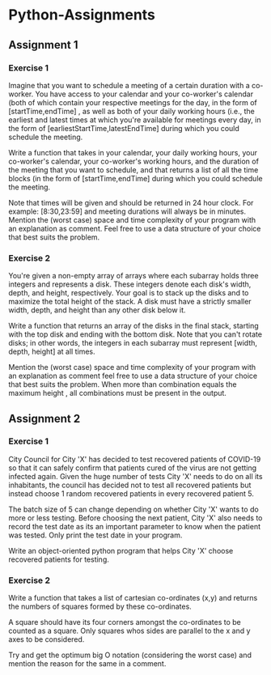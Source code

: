 # Python-Assignments

## Assignment 1

### Exercise 1

Imagine that you want to schedule a meeting of a certain duration with a co-worker. You have access to your calendar and your co-worker's calendar (both of which contain your respective meetings for the day, in the form of [startTime,endTime] , as well as both of your daily working hours (i.e., the earliest and latest times at which you're available for meetings every day, in the form of [earliestStartTime,latestEndTime]
during which you could schedule the meeting. 

Write a function that takes in your calendar, your daily working hours, your co-worker's calendar, your co-worker's working hours, and the duration of the meeting that you want to schedule, and that returns a list of all the time blocks (in the form of [startTime,endTime] during which you could schedule the meeting. 

Note that times will be given and should be returned in 24 hour clock. For example: [8:30,23:59] and meeting durations will always be in minutes. Mention the (worst case) space and time complexity of your program with an explanation as comment. Feel free to use a data structure of your choice that best suits the problem.

### Exercise 2

You're given a non-empty array of arrays where each subarray holds three integers and represents a disk. These integers denote each disk's width, depth, and height, respectively. Your goal is to stack up the disks and to maximize the total height of the stack. A disk must have a strictly smaller width, depth, and height than any other disk below it.

Write a function that returns an array of the disks in the final stack, starting with the top disk and ending with the bottom disk. Note that you can't rotate disks; in other words, the integers in each subarray must represent [width, depth, height] at all times. 

Mention the (worst case) space and time complexity of your program with an explanation as comment feel free to use a data structure of your choice that best suits the problem. When more than combination equals the maximum height , all combinations must be present in the output.

## Assignment 2

### Exercise 1

City Council for City 'X' has decided to test recovered patients of COVID-19 so that it can safely confirm that patients cured of the virus are not getting infected again. Given the huge number of tests City 'X' needs to do on all its inhabitants, the council has decided not to test all recovered patients but instead choose 1 random recovered patients in every recovered patient 5.

The batch size of 5 can change depending on whether City 'X' wants to do more or less testing. Before choosing the next patient, City 'X' also needs to record the test date as its an important parameter to know when the patient was tested. Only print the test date in your program. 

Write an object-oriented python program that helps City 'X' choose recovered patients for testing.

### Exercise 2

Write a function that takes a list of cartesian co-ordinates (x,y) and returns the numbers of squares formed by these co-ordinates.

A square should have its four corners amongst the co-ordinates to be counted as a square. Only squares whos sides are parallel to the x and y axes to be considered.

Try and get the optimum big O notation (considering the worst case) and mention the reason for the same in a comment.